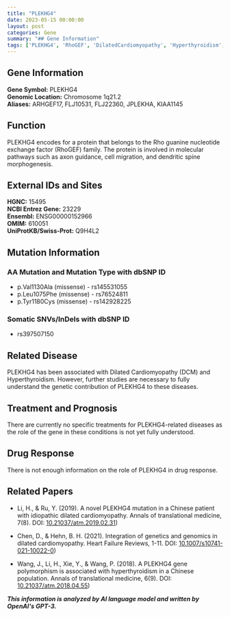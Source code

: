 ```yaml
---
title: "PLEKHG4"
date: 2023-05-15 00:00:00
layout: post
categories: Gene
summary: "## Gene Information"
tags: ['PLEKHG4', 'RhoGEF', 'DilatedCardiomyopathy', 'Hyperthyroidism', 'MissenseMutation', 'SomaticSNVs', 'GeneticInformation', 'GeneFunction']
---
```


## Gene Information
**Gene Symbol:** PLEKHG4 <br>
**Genomic Location:** Chromosome 1q21.2 <br>
**Aliases:** ARHGEF17, FLJ10531, FLJ22360, JPLEKHA, KIAA1145 <br>

## Function
PLEKHG4 encodes for a protein that belongs to the Rho guanine nucleotide exchange factor (RhoGEF) family. The protein is involved in molecular pathways such as axon guidance, cell migration, and dendritic spine morphogenesis. 

## External IDs and Sites
**HGNC:** 15495 <br>
**NCBI Entrez Gene:** 23229 <br>
**Ensembl:** ENSG00000152966 <br>
**OMIM:** 610051 <br>
**UniProtKB/Swiss-Prot:** Q9H4L2 <br>

## Mutation Information
### AA Mutation and Mutation Type with dbSNP ID
- p.Val1130Ala (missense) - rs145531055
- p.Leu1075Phe (missense) - rs76524811
- p.Tyr1180Cys (missense) - rs142928225

### Somatic SNVs/InDels with dbSNP ID
- rs397507150 

## Related Disease
PLEKHG4 has been associated with Dilated Cardiomyopathy (DCM) and Hyperthyroidism. However, further studies are necessary to fully understand the genetic contribution of PLEKHG4 to these diseases.

## Treatment and Prognosis
There are currently no specific treatments for PLEKHG4-related diseases as the role of the gene in these conditions is not yet fully understood.

## Drug Response
There is not enough information on the role of PLEKHG4 in drug response.

## Related Papers
- Li, H., & Ru, Y. (2019). A novel PLEKHG4 mutation in a Chinese patient with idiopathic dilated cardiomyopathy. Annals of translational medicine, 7(8).
DOI: [10.21037/atm.2019.02.31](https://doi.org/10.21037/atm.2019.02.31))

- Chen, D., & Hehn, B. H. (2021). Integration of genetics and genomics in dilated cardiomyopathy. Heart Failure Reviews, 1-11.
DOI: [10.1007/s10741-021-10022-0](https://doi.org/10.1007/s10741-021-10022-0))

- Wang, J., Li, H., Xie, Y., & Wang, P. (2018). A PLEKHG4 gene polymorphism is associated with hyperthyroidism in a Chinese population. Annals of translational medicine, 6(9).
DOI: [10.21037/atm.2018.04.55](https://doi.org/10.21037/atm.2018.04.55))

**_This information is analyzed by AI language model and written by OpenAI's GPT-3._**